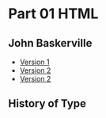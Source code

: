 Part 01 HTML
============

John Baskerville
-----------------

- [Version 1](https://pearseoneill.github.io/john-baskerville/baskerville1.html)
- [Version 2](https://pearseoneill.github.io/john-baskerville/baskerville2.html)
- [Version 2](https://pearseoneill.github.io/john-baskerville/baskerville3.html)

History of Type
---------------